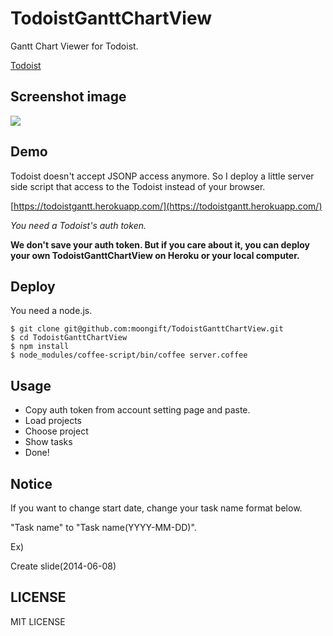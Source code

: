 # TodoistGanttChartView

Gantt Chart Viewer for Todoist.

[Todoist](https://todoist.com/)

## Screenshot image

![](images/screenshot.png)

## Demo

Todoist doesn't accept JSONP access anymore. So I deploy a little server side script that access to the Todoist instead of your browser.

[https://todoistgantt.herokuapp.com/](https://todoistgantt.herokuapp.com/)

*You need a Todoist's auth token.*

**We don't save your auth token. But if you care about it, you can deploy your own TodoistGanttChartView on Heroku or your local computer.**

## Deploy

You need a node.js.

```
$ git clone git@github.com:moongift/TodoistGanttChartView.git
$ cd TodoistGanttChartView
$ npm install
$ node_modules/coffee-script/bin/coffee server.coffee
```

## Usage

- Copy auth token from account setting page and paste.
- Load projects
- Choose project
- Show tasks
- Done!

## Notice

If you want to change start date, change your task name format below.

"Task name" to "Task name(YYYY-MM-DD)".

Ex)

Create slide(2014-06-08)

## LICENSE

MIT LICENSE